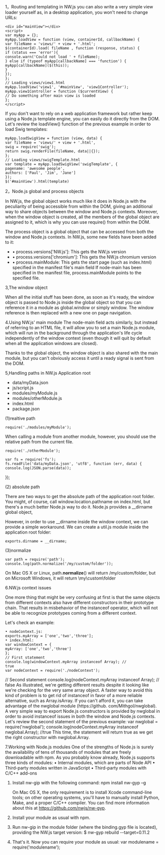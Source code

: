1，Routing and templating in NW.js
you can also write a very simple view loader
yourself as, in a desktop application, you won't need to change URLs:

	<div id="mainView"></div>
	<script>
	var myApp = {};
	myApp.loadView = function (view, containerId, callbackName) {
	var fileName = 'views/' + view + '.html';
	$(containerId).load( fileName , function (response, status) {
	if (status === 'error'){
	console.warn('Could not load ' + fileName);
	} else if (typeof myApp[callbackName] === 'function') {
	myApp[callbackName]($(this));
	}
	});
	};
	// Loading views/view1.html
	myApp.loadView('view1', '#mainView', 'view1Controller');
	myApp.view1Controller = function ($currentView) {
	// Do something after main view is loaded
	};
	</script>

If you don't want to rely on a web
application framework but rather keep using a Node.js template engine, you can easily
do it directly from the DOM. Let's review the loadView() function of the previous
example in order to load Swig templates:

	myApp.loadSwigView = function (view, data) {
	var fileName = 'views/' + view + '.html',
	swig = require('swig');
	return swig.renderFile(fileName, data||{});
	};
	// Loading views/swigTemplate.html
	var template = myApp.loadSwigView('swigTemplate', {
	pagename: 'awesome people',
	authors: ['Paul', 'Jim', 'Jane']
	});
	$('#mainView').html(template)

2，Node.js global and process objects

In NW.js, the global object works much like it does in Node.js with the peculiarity
of being accessible from within the DOM, giving an additional way to share objects
between the window and Node.js contexts.
 Moreover, when the window object is created,
all the members of the global object are assigned to it, which is why you can use
require() from within the DOM.


The process object is a global object that can be accessed from both the window and
Node.js contexts. In NW.js, some new fields have been added to it:

- • process.versions['NW.js']: This gets the NW.js version
- • process.versions['chromium']: This gets the NW.js chromium version
- • process.mainModule: This gets the start page (such as index.html)
   specified in the manifest file's main field
If node-main has been specified in the manifest file, process.mainModule points to
the specified file.

3,The window object

When all the initial stuff has been done, as soon as it's ready, the window object is
passed to Node.js inside the global object so that you can reference it in a module as global.window or simply window. The window reference is then replaced with a new
one on page navigation.

4.Using NW.js' main module
The node-main field acts similarly, but instead of referring to an HTML file, it will
allow you to set a main Node.js module, which will run in the background through the
application's life cycle independently of the window context (even though it will quit by default when all the application windows are closed).

Thanks to the global object, the window object is also shared
with the main module, but you can't obviously access it until a
ready signal is sent from the DOM.

5,Handling paths in NW.js
Application root
- data/myData.json
- js/script.js
- modules/myModule.js
- modules/otherModule.js
- index.html
- package.json

(1)realtive path

	require('./modules/myModule');

When calling a module from another module, however, you should use the relative
path from the current file.

	require('./otherModule');
	
	var fs = require('fs');
	fs.readFile('data/myData.json', 'utf8', function (err, data) {
	console.log(JSON.parse(data));
});

(2) absolute path

There are two ways to get the absolute path of the application root folder. You
might, of course, call window.location.pathname on index.html, but there's a
much better Node.js way to do it. Node.js provides a __dirname global object,

However, in order to use __dirname inside the window context,
we can provide a simple workaround. We can create a util.js module inside the
application root folder:

	exports.dirname = __dirname;

(3)normalize

	var path = require('path');
	console.log(path.normalize('/my/custom/folder'));
On Mac OS X or Linux, path.**normalize**() will return /my/custom/folder, but on
Microsoft Windows, it will return \\my\\custom\\folder


6.NW.js context issues

One more thing that might be very confusing at first is that the same objects from
different contexts also have different constructors in their prototype chain. That
results in misbehavior of the instanceof operator, which will not be able to recognize
prototypes coming from a different context.

Let's check an example:

	• nodeContext.js:
	exports.myArray = ['one','two','three'];
	• index.html:
	var windowContext = {
	myArray: ['one','two','three']
	};
	// First statement
	console.log(windowContext.myArray instanceof Array); //
	true
	var nodeContext = require('./nodeContext');
// Second statement
console.log(nodeContext.myArray instanceof Array); // false
As illustrated, we're getting different results despite it looking like we're checking for
the very same array object. A faster way to avoid this kind of problem is to get rid of
instanceof in favor of a more reliable alternative, such as Array.isArray. If you
can't afford it, you can take advantage of the nwglobal module (https://github.
com/Mithgol/nwglobal).
A very simple way to export Node.js constructors is provided by nwglobal in order
to avoid instanceof issues in both the window and Node.js contexts. Let's review
the second statement of the previous example:
var nwglobal = require('nwglobal');
console.log(nodeContext.myArray instanceof nwglobal.Array); //true
This time, the statement will return true as we get the right constructor with
nwglobal.Array.

7.Working with Node.js modules
One of the strengths of Node.js is surely the availability of tens of thousands of
modules that are freely downloadable with npm. As you probably know already,
Node.js supports three kinds of modules:
• Internal modules, which are parts of Node API
• Third-party modules written in JavaScript
• Third-party modules with C/C++ add-ons

1. Install nw-gip with the following command:
npm install nw-gyp –g

	On Mac OS X, the only requirement is to install Xcode command-line
	tools; on other operating systems, you'll have to manually install Python,
	Make, and a proper C/C++ compiler. You can find more information
	about this at https://github.com/nwjs/nw-gyp.

2. Install your module as usual with npm.
3. Run nw-gip in the module folder (where the binding.gyp file is located),
providing the NW.js target version:
$ nw-gyp rebuild --target=0.11.2
4. That's it. Now you can require your module as usual:
   var modulename = require('modulename');
